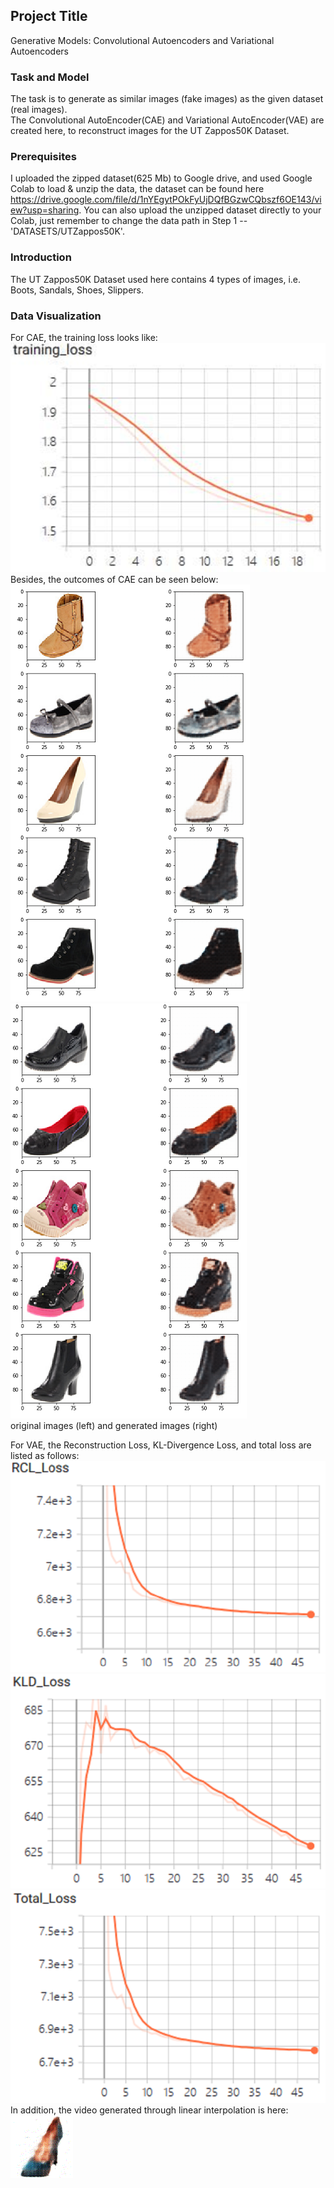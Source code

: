 ## Project Title

Generative Models: Convolutional Autoencoders and Variational Autoencoders

### Task and Model

The task is to generate as similar images (fake images) as the given dataset (real images).  
The Convolutional AutoEncoder(CAE) and Variational AutoEncoder(VAE) are created here, to reconstruct images for the UT Zappos50K Dataset.


### Prerequisites

I uploaded the zipped dataset(625 Mb) to Google drive, and used Google Colab to load & unzip the data, the dataset can be found here https://drive.google.com/file/d/1nYEgytPOkFyUjDQfBGzwCQbszf6OE143/view?usp=sharing. You can also upload the unzipped dataset directly to your Colab, just remember to change the data path in Step 1 --'DATASETS/UTZappos50K'.


### Introduction

The UT Zappos50K Dataset used here contains 4 types of images, i.e. Boots, Sandals, Shoes, Slippers.


### Data Visualization
For CAE, the training loss looks like:  
![image](https://github.com/MianWang123/Variational-Autoencoder/blob/master/pics/cae_loss.PNG)   
Besides, the outcomes of CAE can be seen below:
![image](https://github.com/MianWang123/Variational-Autoencoder/blob/master/pics/cae_pic1.PNG)![image](https://github.com/MianWang123/Variational-Autoencoder/blob/master/pics/cae_pic2.PNG)   
original images (left) and generated images (right)  

For VAE, the Reconstruction Loss, KL-Divergence Loss, and total loss are listed as follows:     
![image](https://github.com/MianWang123/Variational-Autoencoder/blob/master/pics/vae_bceloss.PNG)![image](https://github.com/MianWang123/Variational-Autoencoder/blob/master/pics/vae_kldloss.PNG)![image](https://github.com/MianWang123/Variational-Autoencoder/blob/master/pics/vae_totalloss.PNG)    
In addition, the video generated through linear interpolation is here:    
![image](https://github.com/MianWang123/Variational-Autoencoder/blob/master/pics/vae_video.gif)



